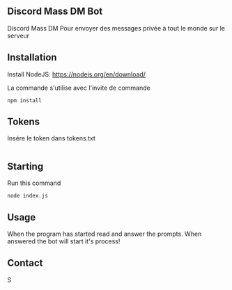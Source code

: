 ## Discord Mass DM Bot

Discord Mass DM Pour envoyer des messages privée à tout le monde sur le serveur

## Installation

Install NodeJS: https://nodejs.org/en/download/

La commande s'utilise avec l'invite de commande

```
npm install
```

## Tokens

Insére le token dans tokens.txt

```

```

## Starting

Run this command

```
node index.js
```

## Usage

When the program has started read and answer the prompts.
When answered the bot will start it's process!

## Contact

S
